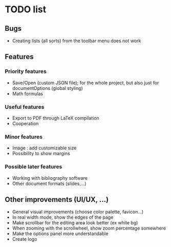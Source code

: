 # TODO list
## Bugs
- Creating lists (all sorts) from the toolbar menu does not work
## Features
### Priority features
- Save/Open (custom JSON file); for the whole project, but also just for documentOptions (global styling)
- Math formulas

### Useful features
- Export to PDF through LaTeX compilation
- Cooperation

### Minor features
- Image : add customizable size
- Possibility to show margins

### Possible later features
- Working with bibliography software
- Other document formats (slides,...)

## Other improvements (UI/UX, ...)
- General visual improvements (choose color palette, favicon...)
- In real width mode, show the edges of the page
- Make scrollbar for the editing area look better (ex white bg)
- When zooming with the scrollwheel, show zoom percentage somewhere
- Make the options panel more understandable
- Create logo